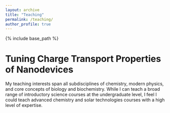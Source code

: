 ```yaml
---
layout: archive
title: "Teaching"
permalink: /teaching/
author_profile: true
---
```


{% include base_path %}

Tuning Charge Transport Properties of Nanodevices
======


My teaching interests span all subdisciplines of chemistry, modern physics, and core concepts of biology and biochemistry. While I can teach a broad range of introductory science courses at the undergraduate level, I feel I could teach advanced chemistry and solar technologies courses with a high level of expertise. 

